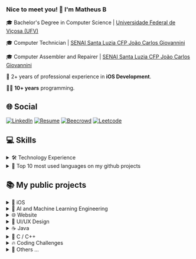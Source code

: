 ### Nice to meet you! 👋 I'm Matheus <img src="https://raw.githubusercontent.com/hjnilsson/country-flags/master/svg/br.svg" width="16" alt="Brazil flag" />
🎓 Bachelor's Degree in Computer Science | [Universidade Federal de Viçosa (UFV)](https://www.ufv.br/)

🎓 Computer Technician | [SENAI Santa Luzia CFP João Carlos Giovannini](https://www.fiemg.com.br/escolas/senai-santa-luzia-cfp-joao-carlos-giovannini/)

🎓 Computer Assembler and Repairer | [SENAI Santa Luzia CFP João Carlos Giovannini](https://www.fiemg.com.br/escolas/senai-santa-luzia-cfp-joao-carlos-giovannini/)

💼 2+ years of professional experience in <b>iOS Development</b>.

👨‍💻 <b>10+ years</b> programming.

## 🌐 Social
[![LinkedIn](https://img.shields.io/badge/LinkedIn-20232A?style=for-the-badge&logo=linkedin&logoColor=white)](https://www.linkedin.com/in/mtsfreitas/)
[![Resume](https://img.shields.io/badge/-RESUME-20232A?style=for-the-badge&logo=googledocs&logoColor=white)](https://mtsfreitas.github.io)
[![Beecrowd](https://img.shields.io/badge/-beecrowd-20232A?style=for-the-badge&logo=codesandbox&logoColor=white)](https://www.beecrowd.com.br/judge/pt/profile/165068)
[![Leetcode](https://img.shields.io/badge/-LeetCode-20232A?style=for-the-badge&logo=LeetCode&logoColor=white)](https://leetcode.com/mtsftsmts/)

<!--<a href="mailto:mtsftsmts@gmail.com">
  <img align="center" alt="html5" src="https://img.shields.io/badge/Gmail-D14836?style=for-the-badge&logo=gmail&logoColor=white" />
</a> -->
<!--
<a href="https://dev.to/mtsfreitas" target="_blank">
  <img align="center" alt="dev.to" src="https://img.shields.io/badge/dev.to-0A0A0A?style=for-the-badge&logo=dev.to&logoColor=white" />
</a> -->


## 💻 Skills

<details>
  <summary> 🛠️ Technology Experience</summary>

| Skill   | Technologies |
|---------|--------------|
| Mobile | <img align="center" alt="Swift" src="https://img.shields.io/badge/Swift-20232A?style=for-the-badge&logo=swift&logoColor=white"/> <img align="center" alt="Obj-c" src="https://img.shields.io/badge/OBJECTIVE--C-20232A?style=for-the-badge&logo=apple&logoColor=white"/> <img align="center" alt="Kotlin" src="https://img.shields.io/badge/kotlin-20232A?style=for-the-badge&logo=kotlin&logoColor=white"/> |
| Backend | <img align="center" img alt="PHP" src="https://img.shields.io/badge/-PHP-20232A?style=for-the-badge&logo=php&logoColor=white" /> <img align="center" img alt="Python" src="https://img.shields.io/badge/-Python-20232A?style=for-the-badge&logo=python&logoColor=white" /> <img align="center" alt="Java" src="https://img.shields.io/badge/Java-20232A?style=for-the-badge&logo=openjdk&logoColor=white"/> <img align="center" alt="html5" src="https://img.shields.io/badge/C-20232A?style=for-the-badge&logo=c&logoColor=white"/> <img align="center" alt="html5" src="https://img.shields.io/badge/C%2B%2B-20232A?style=for-the-badge&logo=c%2B%2B&logoColor=white"/> <img align="center" alt="html5" src="https://img.shields.io/badge/javascript-20232A?style=for-the-badge&logo=javascript&logoColor=white"/> |
| Frontend | <img alt="HTML5" src="https://img.shields.io/badge/-HTML5-20232A?style=for-the-badge&logo=html5&logoColor=white" /> <img alt="CSS3" src="https://img.shields.io/badge/-CSS3-20232A?style=for-the-badge&logo=css3&logoColor=white" /> |
| Frameworks | <img alt="SwiftUI" src="https://img.shields.io/badge/SwiftUI-20232A?style=for-the-badge&logo=swift&logoColor=white" /> <img alt="React Native" src="https://img.shields.io/badge/react_native-20232A?style=for-the-badge&logo=react&logoColor=white"/> <img alt="Spring Boot" src="https://img.shields.io/badge/Spring_Boot-20232A?style=for-the-badge&logo=spring-boot&logoColor=white" /> <img alt="React" src="https://img.shields.io/badge/React-20232A?style=for-the-badge&logo=react&logoColor=white" /> <img alt="Angular" src="https://img.shields.io/badge/Angular-20232A?style=for-the-badge&logo=angular&logoColor=white" /> |
| Statistical Analysis | <img align="center" alt="html5" src="https://img.shields.io/badge/R-20232A?style=for-the-badge&logo=r&logoColor=white"/> |
| SQL | <img align="center" img alt="MySQL" src="https://img.shields.io/badge/-MySQL-20232A?style=for-the-badge&logo=mysql&logoColor=white" /> <img align="center" alt="html5" src="https://img.shields.io/badge/SQLite-20232A?style=for-the-badge&logo=sqlite&logoColor=white"/> |
| Code hosting | <img alt="GitHub" src="https://img.shields.io/badge/-GitHub-20232A?style=for-the-badge&logo=github&logoColor=white" /> <img alt="GitLab" src="https://img.shields.io/badge/-GitLab-20232A?style=for-the-badge&logo=gitlab&logoColor=white" /> <img alt="BitBucket" src="https://img.shields.io/badge/-BitBucket-20232A?style=for-the-badge&logo=bitbucket&logoColor=white" /> |
| Containers | <img alt="Docker" src="https://img.shields.io/badge/-Docker-20232A?style=for-the-badge&logo=docker&logoColor=white" /> |
| Servers | <img alt="Apache" src="https://img.shields.io/badge/-Apache-20232A?style=for-the-badge&logo=apache&logoColor=white" /> |
| Continuous Integration (CI) | <img alt="Jenkins" src="https://img.shields.io/badge/-Jenkins-20232A?style=for-the-badge&logo=jenkins&logoColor=white" /> |
| Continuous Deployment (CD) | <img alt="Visual Studio App Center" src="https://img.shields.io/badge/-App%20Center-20232A?style=for-the-badge" /> |
| Cloud | <img alt="Microsoft Azure" src="https://img.shields.io/badge/-Azure-20232A?style=for-the-badge&logo=microsoftazure&logoColor=white" /> |
| Agile | <img alt="Jira" src="https://img.shields.io/badge/-Jira-20232A?style=for-the-badge&logo=jira&logoColor=white" /> <img alt="Confluence" src="https://img.shields.io/badge/-Confluence-20232A?style=for-the-badge&logo=confluence&logoColor=white" /> <img alt="Trello" src="https://img.shields.io/badge/-Trello-20232A?style=for-the-badge&logo=trello&logoColor=white" /> |
| Testing | <img alt="Postman" src="https://img.shields.io/badge/-Postman-20232A?style=for-the-badge&logo=postman&logoColor=white" /> <img alt="Appium" src="https://img.shields.io/badge/-Appium-20232A?style=for-the-badge&logoColor=white" /> |
| Code Quality | <img alt="SonarQube" src="https://img.shields.io/badge/SonarQube-20232A?style=for-the-badge&logo=sonarqube&logoColor=white" /> |
| Code Security | <img alt="SonarQube" src="https://img.shields.io/badge/-Veracode-20232A?style=for-the-badge&logoColor=white" /> |
| Analytics and Tracking | <img align="center" alt="Analytics" src="https://img.shields.io/badge/Google%20Analytics-20232A?style=for-the-badge&logo=google%20analytics&logoColor=white"/> <img align="center" alt="Firebase" src="https://img.shields.io/badge/Firebase-20232A?style=for-the-badge&logo=Firebase&logoColor=white"/> |
| Team Communication and Collaboration | <img align="center" alt="html5" src="https://img.shields.io/badge/Slack-20232A?style=for-the-badge&logo=slack&logoColor=white"/> <img align="center" alt="html5" src="https://img.shields.io/badge/Microsoft_Teams-20232A?style=for-the-badge&logo=microsoft-teams&logoColor=white"/> |
| Store | <img align="center" alt="html5" src="https://img.shields.io/badge/App_Store-20232A?style=for-the-badge&logo=app-store&logoColor=white"/> |
| Design and Prototyping | <img align="center" alt="html5" src="https://img.shields.io/badge/Figma-20232A?style=for-the-badge&logo=figma&logoColor=white"/> |
| IDE | <img align="center" alt="XCODE" src="https://img.shields.io/badge/Xcode-20232A?style=for-the-badge&logo=Xcode&logoColor=white"/> <img align="center" alt="VSCode" src="https://img.shields.io/badge/Visual_Studio_Code-20232A?style=for-the-badge&logo=visual%20studio%20code&logoColor=white"/> <img align="center" alt="html5" src="https://img.shields.io/badge/Colab-20232A?style=for-the-badge&logo=googlecolab&logoColor=white"/> <img align="center" alt="IntelliJ IDEA" src="https://img.shields.io/badge/IntelliJIDEA-20232A.svg?style=for-the-badge&logo=intellij-idea&logoColor=white"/> |
| OS | <img align="center" alt="MacOS" src="https://img.shields.io/badge/mac%20os-20232A?style=for-the-badge&logo=apple&logoColor=white"/> <img align="center" alt="Ubuntu" src="https://img.shields.io/badge/Ubuntu-20232A?style=for-the-badge&logo=ubuntu&logoColor=white"/> <img align="center" alt="Windows" src="https://img.shields.io/badge/Windows-20232A?style=for-the-badge&logo=windows&logoColor=white"/> <img align="center" alt="html5" src="https://img.shields.io/badge/Android-20232A?style=for-the-badge&logo=android&logoColor=white"/> <img align="center" alt="html5" src="https://img.shields.io/badge/iOS-20232A?style=for-the-badge&logo=ios&logoColor=white"/> |
| Hardware Description Languages (HDLs) | <img align="center" alt="html5" src="https://img.shields.io/badge/-Verilog-20232A?style=for-the-badge&logoColor=white" />
---
</details>

<details>
  <summary> 👅 Top 10 most used languages on my github projects </summary>
  
[![Top Langs](https://github-readme-stats.vercel.app/api/top-langs/?username=mtsfreitas&theme=dark&hide_border=true&hide_progress=true&layout=compact&langs_count=10)](https://github.com/mtsfreitas)
[![GitHub Streak](https://github-readme-streak-stats.herokuapp.com?user=mtsfreitas&theme=dark&hide_border=true&card_width=200&hide_current_streak=true&hide_longest_streak=true)](https://git.io/streak-stats)
</details>

## 📚 My public projects

<details>
 <summary>🍏 iOS </summary>

| Project | Description |
| ------- | ----------- |
| [![Currency Converter](https://github-readme-stats.vercel.app/api/pin/?username=mtsfreitas&theme=swift&repo=currency-converter-app)](https://github.com/mtsfreitas/currency-converter-app) | Currency Converter App: A simple iOS app for converting currencies. |
| [![Simple Calculator App](https://github-readme-stats.vercel.app/api/pin/?username=mtsfreitas&theme=swift&repo=simple-calculator-app)](https://github.com/mtsfreitas/simple-calculator-app)  | Simple Calculator App: A basic calculator app built for iOS. |
| [![SOLID](https://github-readme-stats.vercel.app/api/pin/?username=mtsfreitas&theme=swift&repo=S-O-L-I-D)](https://github.com/mtsfreitas/S-O-L-I-D)  | SOLID Principles: Examples of SOLID design principles in Swift. |
| [![Weather RESTful](https://github-readme-stats.vercel.app/api/pin/?username=mtsfreitas&theme=swift&repo=WeatherRESTful)](https://github.com/mtsfreitas/WeatherRESTful) | Weather RESTful App: An iOS app to retrieve weather information using RESTful APIs. |
| [![Swift Academy](https://github-readme-stats.vercel.app/api/pin/?username=mtsfreitas&theme=swift&repo=Swift-Academy)](https://github.com/mtsfreitas/Swift-Academy) | Swift Academy: Repository for Swift learning resources and projects. |
| [![Santander Dev Week 2023 iOS](https://github-readme-stats.vercel.app/api/pin/?username=mtsfreitas&theme=swift&repo=santander-dev-week-2023-ios)](https://github.com/mtsfreitas/santander-dev-week-2023-ios) | Santander Dev Week 2023 iOS: Repository for the Santander Dev Week 2023 iOS project. |
| [![Teleprompter App](https://github-readme-stats.vercel.app/api/pin/?username=mtsfreitas&theme=swift&repo=teleprompter-app)](https://github.com/mtsfreitas/teleprompter-app) | Teleprompter App: An iOS app for teleprompting. |
| [![Xib App](https://github-readme-stats.vercel.app/api/pin/?username=mtsfreitas&theme=swift&repo=xib)](https://github.com/mtsfreitas/xib) | Xib App: Simple example of using xib in a TableView. |
</details>

<details>
 <summary>🤖 AI and Machine Learning Engineering </summary> 

| Project | Description |
| ------- | ----------- |
| [![Drop Master](https://github-readme-stats.vercel.app/api/pin/?username=mtsfreitas&theme=swift&repo=Drop-Master)](https://github.com/mtsfreitas/Drop-Master) | Drop Master: A machine learning project focused on mastering the art of drops. |
| [![Machine Learning Exercises](https://github-readme-stats.vercel.app/api/pin/?username=mtsfreitas&theme=swift&repo=Machine-Learning-Exercises)](https://github.com/mtsfreitas/Machine-Learning-Exercises) | Machine Learning Exercises: A collection of exercises and examples in machine learning. |
| [![Photo Classification with Gradio](https://github-readme-stats.vercel.app/api/pin/?username=mtsfreitas&theme=swift&repo=photo-classification-with-gradio)](https://github.com/mtsfreitas/photo-classification-with-gradio) | Photo Classification with Gradio: Collection and Classification of Photos Using Google Colab through the Gradio Interface. |
| [![Configuring Environment on Azure](https://github-readme-stats.vercel.app/api/pin/?username=mtsfreitas&theme=swift&repo=configuring-environment-on-azure)](https://github.com/mtsfreitas/configuring-environment-on-azure) | Configuring Environment on Azure: Configuration and installation of dependencies for a virtual machine in Azure for data processing. |
| [![Spaceship Titanic](https://github-readme-stats.vercel.app/api/pin/?username=mtsfreitas&theme=swift&repo=spaceship-titanic)](https://github.com/mtsfreitas/spaceship-titanic) | Spaceship Titanic: Repository for the Spaceship Titanic challenge using virtual machine in Azure. |
| [![Customer Churn](https://github-readme-stats.vercel.app/api/pin/?username=mtsfreitas&theme=swift&repo=customer-churn)](https://github.com/mtsfreitas/customer-churn) | Customer Churn: Repository for the customer churn prediction project. |
| [![Fantastic Bits](https://github-readme-stats.vercel.app/api/pin/?username=mtsfreitas&theme=swift&repo=fantastic-bits)](https://github.com/mtsfreitas/fantastic-bits) | Fantastic Bits: Implementation of Bots in the Fantastic Bits game on the CodinGame website |

</details>

<details>
 <summary>🌐 Website </summary>

| Project | Description |
| ------- | ----------- |
| [![Task Manager](https://github-readme-stats.vercel.app/api/pin/?username=mtsfreitas&theme=swift&repo=task-manager)](https://github.com/mtsfreitas/task-manager) | Task Manager: A React application for managing tasks. |
| [![PackageTrack](https://github-readme-stats.vercel.app/api/pin/?username=mtsfreitas&theme=swift&repo=packagetrack)](https://github.com/mtsfreitas/packagetrack) | PackageTrack: A web-based package tracking application. |
| [![MaBank CRUD](https://github-readme-stats.vercel.app/api/pin/?username=mtsfreitas&theme=swift&repo=mabank-crud)](https://github.com/mtsfreitas/mabank-crud) | MaBank CRUD: A web-based CRUD application for managing bank accounts. |
</details>

<details>
 <summary>🎨 UI/UX Design </summary>

| Project | Description |
| ------- | ----------- |
| [![Chimera App Design](https://github-readme-stats.vercel.app/api/pin/?username=mtsfreitas&theme=swift&repo=chimera-app-design)](https://github.com/mtsfreitas/chimera-app-design) | Chimera App Design: Design assets for the Chimera app project. |
| [![App Video Presentation](https://github-readme-stats.vercel.app/api/pin/?username=mtsfreitas&theme=swift&repo=app-video-presentation)](https://github.com/mtsfreitas/app-video-presentation) | App Video Presentation: Design and assets for an app video presentation. |
| [![Arts Portfolio](https://github-readme-stats.vercel.app/api/pin/?username=mtsfreitas&theme=swift&repo=arts-portfolio)](https://github.com/mtsfreitas/arts-portfolio) | Arts Portfolio: A collection of artistic works and designs. |
</details>

<details>
 <summary>☕ Java </summary>

| Project | Description |
| ------- | ----------- |
| [![To-Do List](https://github-readme-stats.vercel.app/api/pin/?username=mtsfreitas&theme=java&repo=to-do-list)](https://github.com/mtsfreitas/to-do-list) | To-Do List: A Java Spring Boot application for managing tasks. |
| [![Battleship](https://github-readme-stats.vercel.app/api/pin/?username=mtsfreitas&theme=swift&repo=battleship-game-sockets)](https://github.com/mtsfreitas/battleship-game-sockets) | Battleship: A Java implementation of the classic game Battleship. |
| [![Genius Game Java](https://github-readme-stats.vercel.app/api/pin/?username=mtsfreitas&theme=java&repo=genius-game-java)](https://github.com/mtsfreitas/genius-game-java) | Genius Game Java: A Java implementation of the classic Genius (Simon) game. |
| [![Robocode](https://github-readme-stats.vercel.app/api/pin/?username=mtsfreitas&theme=java&repo=robocode)](https://github.com/mtsfreitas/robocode) | Robocode: A programming game where you code robot tanks to battle against each other. |
| [![Programming in Java](https://github-readme-stats.vercel.app/api/pin/?username=mtsfreitas&theme=java&repo=programming-in-java)](https://github.com/mtsfreitas/programming-in-java) | Programming in Java: A collection of Java exercises. |
| [![Polymorphism in Java](https://github-readme-stats.vercel.app/api/pin/?username=mtsfreitas&theme=java&repo=polymorphism-in-java)](https://github.com/mtsfreitas/polymorphism-in-java) | Polymorphism in Java: Examples and explanations of polymorphism in Java. |
| [![Electronic Voting Machine](https://github-readme-stats.vercel.app/api/pin/?username=mtsfreitas&theme=java&repo=electronic-voting-machine)](https://github.com/mtsfreitas/electronic-voting-machine) | Electronic Voting Machine: Repository for the electronic-voting-machine project. |
| [![Payroll](https://github-readme-stats.vercel.app/api/pin/?username=mtsfreitas&theme=java&repo=payroll)](https://github.com/mtsfreitas/payroll) | Payroll: A Java project for payroll management using modularization. |
| [![Commercial Management](https://github-readme-stats.vercel.app/api/pin/?username=mtsfreitas&theme=java&repo=commercial-management)](https://github.com/mtsfreitas/commercial-management) | Commercial Management: Repository for the commercial management project. |

</details>

<details>
 <summary>🦖 C / C++ </summary>

| Project | Description |
| ------- | ----------- |
| [![Intro to C Programming](https://github-readme-stats-sigma-five.vercel.app/api/pin/?username=mtsfreitas&theme=swift&repo=intro-to-c-programming)](https://github.com/mtsfreitas/intro-to-c-programming) | Intro to C Programming: A repository for learning the basics of C programming. |
| [![Academic Management](https://github-readme-stats-sigma-five.vercel.app/api/pin/?username=mtsfreitas&theme=swift&repo=academic-management)](https://github.com/mtsfreitas/academic-management) | Academic Management: A comprehensive school academic management system developed using Object-Oriented Programming (OOP) principles. |
</details>

<details>
 <summary>🔥 Coding Challenges </summary>

| Project | Description |
| ------- | ----------- |
| [![CI&T Challenge](https://github-readme-stats-sigma-five.vercel.app/api/pin/?username=mtsfreitas&theme=swift&repo=ciet-challenge)](https://github.com/mtsfreitas/ciet-challenge) | CI&T Challenge: A repository for the CI&T coding challenge. |
| [![Data Engineering Challenge](https://github-readme-stats-sigma-five.vercel.app/api/pin/?username=mtsfreitas&theme=swift&repo=data-engineering-challenge)](https://github.com/mtsfreitas/data-engineering-challenge/tree/main) | Data Engineering Challenge: Repository for the data engineering challenge. |

</details>

<details>
 <summary>💾 Others ...</summary>
 <br>
<details>
 <summary>&nbsp;&nbsp;&nbsp;&nbsp;📝 Notes</summary>

| Content   | Link (pt-BR) |
| ----------|-----|
| Notion Page 	|  [![Link](https://img.shields.io/badge/Access%20Page%20-blue?style=for-the-badge)](https://matheusdev.notion.site/matheusdev/Notes-15d3879190c44442a2b4b2bd8467265f) |

</details>

<details>
 <summary>&nbsp;&nbsp;&nbsp;&nbsp;🛰️ Verilog</summary>

| Content   | Description |
| ----------|-----|
| [![Morse Code in Verilog](https://github-readme-stats-sigma-five.vercel.app/api/pin/?username=mtsfreitas&theme=swift&repo=morse-code-in-verilog)](https://github.com/mtsfreitas/morse-code-in-verilog) | Morse Code in Verilog: Repository for Morse Code implementation in Verilog. |
| [![Electronic Voting Machine in Verilog](https://github-readme-stats-sigma-five.vercel.app/api/pin/?username=mtsfreitas&theme=swift&repo=electronic-voting-machine-in-verilog)](https://github.com/mtsfreitas/electronic-voting-machine-in-verilog) | Electronic Voting Machine in Verilog: Repository for electronic voting machine implementation in Verilog. |
| [![Cesar Cipher in Verilog](https://github-readme-stats-sigma-five.vercel.app/api/pin/?username=mtsfreitas&theme=swift&repo=cesar-cipher-in-verilog)](https://github.com/mtsfreitas/cesar-cipher-in-verilog) | Cesar Cipher in Verilog: Repository for Cesar Cipher implementation in Verilog. |
</details>

<details>
 <summary>&nbsp;&nbsp;&nbsp;&nbsp;📊 R </summary>

| Project | Description |
| ------- | ----------- |
| [![Statistical Analysis](https://github-readme-stats-sigma-five.vercel.app/api/pin/?username=mtsfreitas&repo=statistical-analysis)](https://github.com/mtsfreitas/statistical-analysis) | Statistical Analysis: statistical analysis projects. |
</details>

</details>

</div>
